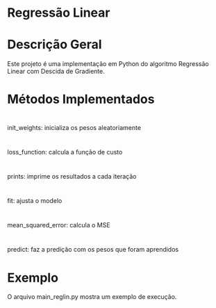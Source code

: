 # Regressão Linear

# Descrição Geral
Este projeto é uma implementação em Python do algoritmo Regressão Linear com Descida de Gradiente.

# Métodos Implementados
#
init_weights: inicializa os pesos aleatoriamente
#
loss_function: calcula a função de custo
#
prints: imprime os resultados a cada iteração
#
fit: ajusta o modelo
#
mean_squared_error: calcula o MSE
#
predict: faz a predição com os pesos que foram aprendidos
#
# Exemplo
O arquivo main_reglin.py mostra um exemplo de execução.
